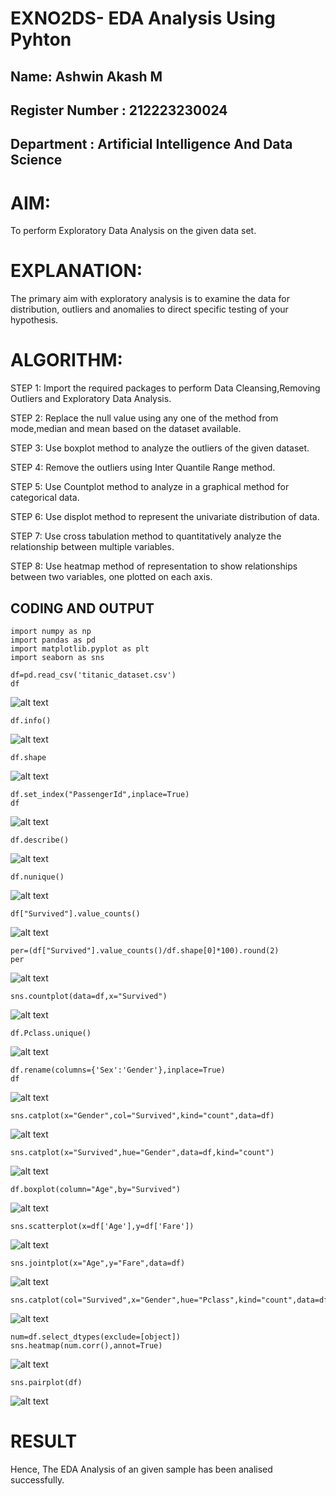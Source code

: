 # EXNO2DS- EDA Analysis Using Pyhton
## Name: Ashwin Akash M
## Register Number : 212223230024
## Department : Artificial Intelligence And Data Science
# AIM:
To perform Exploratory Data Analysis on the given data set.
      
# EXPLANATION:
The primary aim with exploratory analysis is to examine the data for distribution, outliers and anomalies to direct specific testing of your hypothesis.
  
# ALGORITHM:
STEP 1: Import the required packages to perform Data Cleansing,Removing Outliers and Exploratory Data Analysis.

STEP 2: Replace the null value using any one of the method from mode,median and mean based on the dataset available.

STEP 3: Use boxplot method to analyze the outliers of the given dataset.

STEP 4: Remove the outliers using Inter Quantile Range method.

STEP 5: Use Countplot method to analyze in a graphical method for categorical data.

STEP 6: Use displot method to represent the univariate distribution of data.

STEP 7: Use cross tabulation method to quantitatively analyze the relationship between multiple variables.

STEP 8: Use heatmap method of representation to show relationships between two variables, one plotted on each axis.

## CODING AND OUTPUT
```
import numpy as np
import pandas as pd
import matplotlib.pyplot as plt
import seaborn as sns
```
```
df=pd.read_csv('titanic_dataset.csv')
df
```
![alt text](images/ds2-1.png)
```
df.info()
```
![alt text](images/ds2-2.png)
```
df.shape
```
![alt text](images/ds2-3.png)
```
df.set_index("PassengerId",inplace=True)
df
```
![alt text](images/ds2-4.png)
```
df.describe()
```
![alt text](images/ds2-5.png)
```
df.nunique()
```
![alt text](images/ds2-6.png)
```
df["Survived"].value_counts()
```
![alt text](images/ds2-7.png)
```
per=(df["Survived"].value_counts()/df.shape[0]*100).round(2)
per
```
![alt text](images/ds2-8.png)
```
sns.countplot(data=df,x="Survived")
```
![alt text](images/ds2-9.png)
```
df.Pclass.unique()
```
![alt text](images/ds2-10.png)
```
df.rename(columns={'Sex':'Gender'},inplace=True)
df
```
![alt text](images/ds2-11.png)
```
sns.catplot(x="Gender",col="Survived",kind="count",data=df)
```
![alt text](images/ds2-12.png)
```
sns.catplot(x="Survived",hue="Gender",data=df,kind="count")
```
![alt text](images/ds2-13.png)
```
df.boxplot(column="Age",by="Survived")
```
![alt text](images/ds2-14.png)
```
sns.scatterplot(x=df['Age'],y=df['Fare'])
```
![alt text](images/ds2-15.png)
```
sns.jointplot(x="Age",y="Fare",data=df)
```
![alt text](images/ds2-16.png)
```
sns.catplot(col="Survived",x="Gender",hue="Pclass",kind="count",data=df)
```
![alt text](images/ds2-17.png)
```
num=df.select_dtypes(exclude=[object])
sns.heatmap(num.corr(),annot=True)
```
![alt text](images/ds2-18.png)
```
sns.pairplot(df)
```
![alt text](images/ds2-19.png)
# RESULT
Hence, The EDA Analysis of an given sample has been analised successfully.
